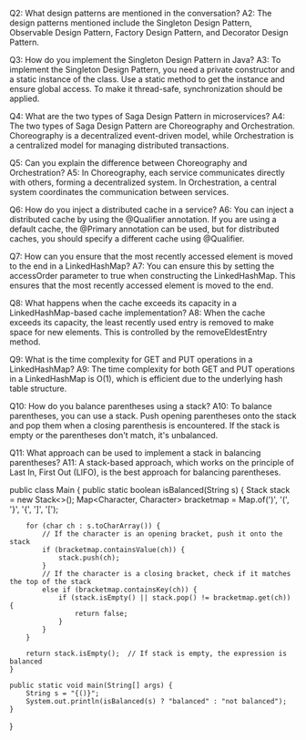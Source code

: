 Q2: What design patterns are mentioned in the conversation?
A2: The design patterns mentioned include the Singleton Design Pattern, Observable Design Pattern, Factory Design Pattern, and Decorator Design Pattern.

Q3: How do you implement the Singleton Design Pattern in Java?
A3: To implement the Singleton Design Pattern, you need a private constructor and a static instance of the class. Use a static method to get the instance and ensure global access. To make it thread-safe, synchronization should be applied.

Q4: What are the two types of Saga Design Pattern in microservices?
A4: The two types of Saga Design Pattern are Choreography and Orchestration. Choreography is a decentralized event-driven model, while Orchestration is a centralized model for managing distributed transactions.

Q5: Can you explain the difference between Choreography and Orchestration?
A5: In Choreography, each service communicates directly with others, forming a decentralized system. In Orchestration, a central system coordinates the communication between services.

Q6: How do you inject a distributed cache in a service?
A6: You can inject a distributed cache by using the @Qualifier annotation. If you are using a default cache, the @Primary annotation can be used, but for distributed caches, you should specify a different cache using @Qualifier.

Q7: How can you ensure that the most recently accessed element is moved to the end in a LinkedHashMap?
A7: You can ensure this by setting the accessOrder parameter to true when constructing the LinkedHashMap. This ensures that the most recently accessed element is moved to the end.

Q8: What happens when the cache exceeds its capacity in a LinkedHashMap-based cache implementation?
A8: When the cache exceeds its capacity, the least recently used entry is removed to make space for new elements. This is controlled by the removeEldestEntry method.

Q9: What is the time complexity for GET and PUT operations in a LinkedHashMap?
A9: The time complexity for both GET and PUT operations in a LinkedHashMap is O(1), which is efficient due to the underlying hash table structure.

Q10: How do you balance parentheses using a stack?
A10: To balance parentheses, you can use a stack. Push opening parentheses onto the stack and pop them when a closing parenthesis is encountered. If the stack is empty or the parentheses don't match, it's unbalanced.

Q11: What approach can be used to implement a stack in balancing parentheses?
A11: A stack-based approach, which works on the principle of Last In, First Out (LIFO), is the best approach for balancing parentheses.

public class Main {
    public static boolean isBalanced(String s) {
        Stack<Character> stack = new Stack<>();
        Map<Character, Character> bracketmap = Map.of(')', '(', '}', '{', ']', '[');
        
        for (char ch : s.toCharArray()) {
            // If the character is an opening bracket, push it onto the stack
            if (bracketmap.containsValue(ch)) {
                stack.push(ch);
            } 
            // If the character is a closing bracket, check if it matches the top of the stack
            else if (bracketmap.containsKey(ch)) {
                if (stack.isEmpty() || stack.pop() != bracketmap.get(ch)) {
                    return false;
                }
            }
        }
        
        return stack.isEmpty();  // If stack is empty, the expression is balanced
    }

    public static void main(String[] args) {
        String s = "{()}";
        System.out.println(isBalanced(s) ? "balanced" : "not balanced");
    }
}




